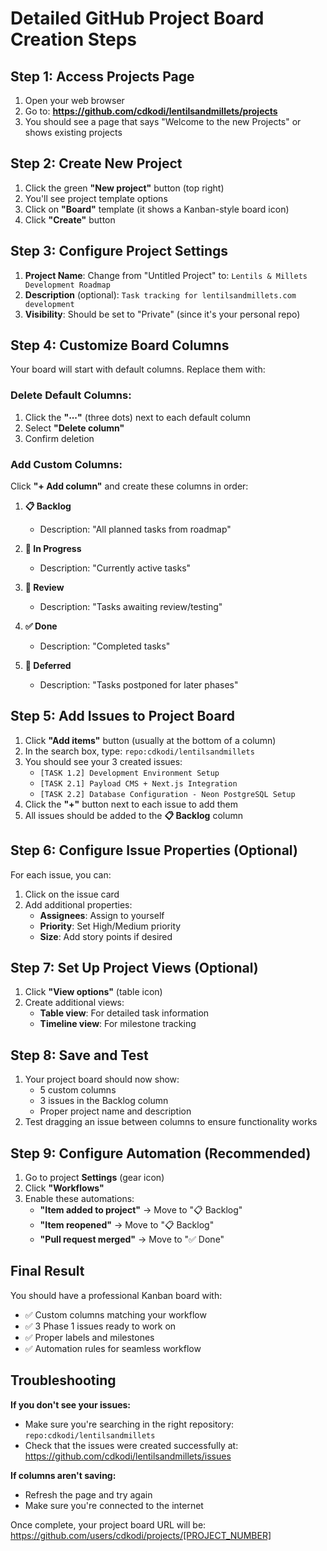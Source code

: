 # Detailed GitHub Project Board Creation Steps

## Step 1: Access Projects Page
1. Open your web browser
2. Go to: **https://github.com/cdkodi/lentilsandmillets/projects**
3. You should see a page that says "Welcome to the new Projects" or shows existing projects

## Step 2: Create New Project
1. Click the green **"New project"** button (top right)
2. You'll see project template options
3. Click on **"Board"** template (it shows a Kanban-style board icon)
4. Click **"Create"** button

## Step 3: Configure Project Settings
1. **Project Name**: Change from "Untitled Project" to: `Lentils & Millets Development Roadmap`
2. **Description** (optional): `Task tracking for lentilsandmillets.com development`
3. **Visibility**: Should be set to "Private" (since it's your personal repo)

## Step 4: Customize Board Columns
Your board will start with default columns. Replace them with:

### Delete Default Columns:
1. Click the **"⋯"** (three dots) next to each default column
2. Select **"Delete column"**
3. Confirm deletion

### Add Custom Columns:
Click **"+ Add column"** and create these columns in order:

1. **📋 Backlog**
   - Description: "All planned tasks from roadmap"
   
2. **🔄 In Progress** 
   - Description: "Currently active tasks"
   
3. **👀 Review**
   - Description: "Tasks awaiting review/testing"
   
4. **✅ Done**
   - Description: "Completed tasks"
   
5. **🔄 Deferred**
   - Description: "Tasks postponed for later phases"

## Step 5: Add Issues to Project Board
1. Click **"Add items"** button (usually at the bottom of a column)
2. In the search box, type: `repo:cdkodi/lentilsandmillets`
3. You should see your 3 created issues:
   - `[TASK 1.2] Development Environment Setup`
   - `[TASK 2.1] Payload CMS + Next.js Integration`
   - `[TASK 2.2] Database Configuration - Neon PostgreSQL Setup`
4. Click the **"+"** button next to each issue to add them
5. All issues should be added to the **📋 Backlog** column

## Step 6: Configure Issue Properties (Optional)
For each issue, you can:
1. Click on the issue card
2. Add additional properties:
   - **Assignees**: Assign to yourself
   - **Priority**: Set High/Medium priority
   - **Size**: Add story points if desired

## Step 7: Set Up Project Views (Optional)
1. Click **"View options"** (table icon)
2. Create additional views:
   - **Table view**: For detailed task information
   - **Timeline view**: For milestone tracking

## Step 8: Save and Test
1. Your project board should now show:
   - 5 custom columns
   - 3 issues in the Backlog column
   - Proper project name and description
2. Test dragging an issue between columns to ensure functionality works

## Step 9: Configure Automation (Recommended)
1. Go to project **Settings** (gear icon)
2. Click **"Workflows"**
3. Enable these automations:
   - **"Item added to project"** → Move to "📋 Backlog"
   - **"Item reopened"** → Move to "📋 Backlog"
   - **"Pull request merged"** → Move to "✅ Done"

## Final Result
You should have a professional Kanban board with:
- ✅ Custom columns matching your workflow
- ✅ 3 Phase 1 issues ready to work on
- ✅ Proper labels and milestones
- ✅ Automation rules for seamless workflow

## Troubleshooting
**If you don't see your issues:**
- Make sure you're searching in the right repository: `repo:cdkodi/lentilsandmillets`
- Check that the issues were created successfully at: https://github.com/cdkodi/lentilsandmillets/issues

**If columns aren't saving:**
- Refresh the page and try again
- Make sure you're connected to the internet

Once complete, your project board URL will be:
https://github.com/users/cdkodi/projects/[PROJECT_NUMBER]